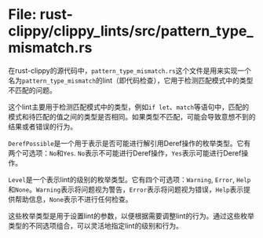 # File: rust-clippy/clippy_lints/src/pattern_type_mismatch.rs

在rust-clippy的源代码中，`pattern_type_mismatch.rs`这个文件是用来实现一个名为`pattern_type_mismatch`的lint（即代码检查），它用于检测匹配模式中的类型不匹配的问题。

这个lint主要用于检测匹配模式中的类型，例如`if let`、`match`等语句中，匹配的模式和待匹配的值之间的类型是否相同。如果类型不匹配，可能会导致意想不到的结果或者错误的行为。

`DerefPossible`是一个用于表示是否可能进行解引用Deref操作的枚举类型。它有两个可选项：`No`和`Yes`. `No`表示不可能进行Deref操作，`Yes`表示可能进行Deref操作。

`Level`是一个表示lint的级别的枚举类型。它有四个可选项：`Warning`, `Error`, `Help`和`None`。`Warning`表示将问题视为警告，`Error`表示将问题视为错误，`Help`表示提供帮助信息，`None`表示不进行任何检查。

这些枚举类型是用于设置lint的参数，以便根据需要调整lint的行为。通过这些枚举类型的不同选项组合，可以灵活地指定lint的级别和行为。

